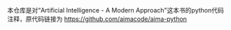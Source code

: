本仓库是对“Artificial Intelligence - A Modern Approach"这本书的python代码注释，原代码链接为 https://github.com/aimacode/aima-python
